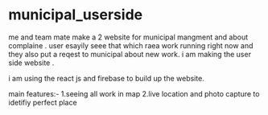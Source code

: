 # municipal_userside
me and team mate make a 2 website for municipal mangment and about complaine . user esayily seee that which raea work running right now and they also put a reqest to municipal
about new work. i am making the user side website .

i am using the react js and firebase to build up the website.

main features:-
1.seeing all work in map
2.live location and photo capture to idetifiy perfect place 
